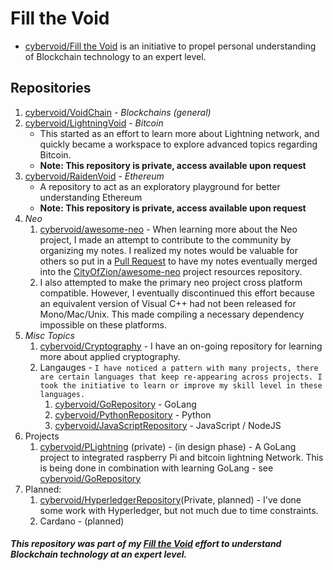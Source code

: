 # Fill the Void
- [cybervoid/Fill the Void](https://github.com/cybervoid/fill-the-void) is an initiative to propel personal understanding of Blockchain technology to an expert level.  

## Repositories
1. [cybervoid/VoidChain](https://github.com/cybervoid/VoidChain) - *Blockchains* _(general)_
2. [cybervoid/LightningVoid](https://github.com/cybervoid/LightningVoid) - *Bitcoin*
    - This started as an effort to learn more about Lightning network, and quickly became a workspace to explore advanced topics regarding Bitcoin.
    - **Note: This repository is private, access available upon request**
3. [cybervoid/RaidenVoid](https://github.com/cybervoid/RaidenVoid) - *Ethereum*
    - A repository to act as an exploratory playground for better understanding Ethereum
    - **Note: This repository is private, access available upon request**
4. *Neo*
    1. [cybervoid/awesome-neo](https://github.com/cybervoid/awesome-neo) - When learning more about the Neo project, I made an attempt to contribute to the community by organizing my notes. I realized my notes would be valuable for others so put in a [Pull Request](https://github.com/CityOfZion/awesome-neo/pull/41) to have my notes eventually merged into the [CityOfZion/awesome-neo](https://github.com/CityOfZion/awesome-neo/) project resources repository.
    3. I also attempted to make the primary neo project cross platform compatible. However, I eventually discontinued this effort because an equivalent version of Visual C++ had not been released for Mono/Mac/Unix. This made compiling a necessary dependency impossible on these platforms.
5. *Misc Topics*
    1. [cybervoid/Cryptography](https://github.com/cybervoid/Cryptography) - I have an on-going repository for learning more about applied cryptography.
    2. Langauges - `I have noticed a pattern with many projects, there are certain languages that keep re-appearing across projects. I took the initiative to learn or improve my skill level in these languages.`
        1. [cybervoid/GoRepository](https://github.com/cybervoid/GoRepository/) - GoLang
        2. [cybervoid/PythonRepository](https://github.com/cybervoid/PythonRepository) - Python
        3. [cybervoid/JavaScriptRepository](https://github.com/cybervoid/JavaScriptRepository) - JavaScript / NodeJS
6. Projects
    1. [cybervoid/PLightning](https://github.com/cybervoid/PLightning) (private) - (in design phase) - A GoLang project to integrated raspberry Pi and bitcoin lightning Network. This is being done in combination with learning GoLang - see [cybervoid/GoRepository](https://github.com/cybervoid/GoRepository/)
7. Planned:  
    1. [cybervoid/HyperledgerRepository](https://github.com/cybervoid/HyperledgerRepository)(Private, planned) - I've done some work with Hyperledger, but not much due to time constraints.
    2. Cardano - (planned)

##### This repository was part of my [Fill the Void](https://github.com/cybervoid/RaidenVoid#fill-the-void-repositories) effort to understand Blockchain technology at an expert level.
